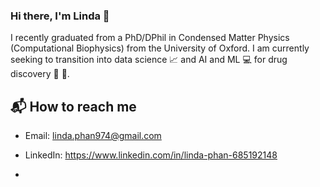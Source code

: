 ### Hi there, I'm Linda 👋

I recently graduated from a PhD/DPhil in Condensed Matter Physics (Computational Biophysics) from the University of Oxford. I am currently seeking to transition into data science 📈 and AI and ML 💻 for drug discovery 🧬 💊. 

## 📬 How to reach me 
- Email: linda.phan974@gmail.com
- LinkedIn: https://www.linkedin.com/in/linda-phan-685192148

- 


<!--
**lxp974/lxp974** is a ✨ _special_ ✨ repository because its `README.md` (this file) appears on your GitHub profile.

Here are some ideas to get you started:

- 🔭 I’m currently working on ...
- 🌱 I’m currently learning ...
- 👯 I’m looking to collaborate on ...
- 🤔 I’m looking for help with ...
- 💬 Ask me about ...
- 📫 How to reach me: ...
- 😄 Pronouns: ...
- ⚡ Fun fact: ...
-->
